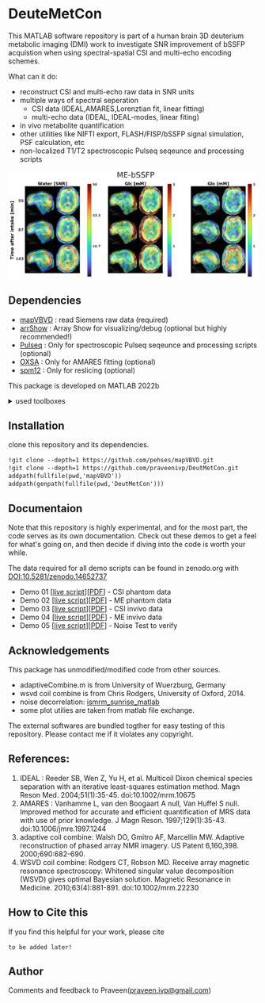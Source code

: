 # DeuteMetCon

This MATLAB software repository is part of a human brain 3D deuterium metabolic imaging (DMI) work to investigate SNR improvement of bSSFP acquistion when using spectral-spatial CSI and multi-echo encoding schemes.

What can it do:

- reconstruct CSI and multi-echo raw data in SNR units
- multiple ways of spectral seperation 
    - CSI data (IDEAL,AMARES,Lorenztian fit, linear fitting)
    - multi-echo data (IDEAL, IDEAL-modes, linear fiting)
- in vivo metabolite quantification
- other utilities like NIFTI export, FLASH/FISP/bSSFP signal simulation, PSF calculation, etc
- non-localized T1/T2 spectroscopic Pulseq seqeunce and processing scripts

![alt text](./doc/images/sample_ME_DMI.jpg "Dynamic deuterium metabolic imaging")

## Dependencies
- [mapVBVD](https://github.com/pehses/mapVBVD.git) : read Siemens raw data (required)
- [arrShow](https://github.com/btasdelen/arrShow.git) : Array Show for visualizing/debug (optional but highly recommended!)
- [Pulseq](https://github.com/pulseq/pulseq.git) : Only for spectroscopic Pulseq seqeunce and processing scripts (optional)
- [OXSA](https://github.com/OXSAtoolbox/OXSA.git) : Only for AMARES fitting (optional)
- [spm12](https://github.com/spm/spm12.git) : Only for reslicing (optional)

This package is developed on MATLAB 2022b
<details>
<summary>used toolboxes</summary>
1, MATLAB
2, Optimization Toolbox
3, Signal Processing Toolbox
4, Symbolic Math Toolbox
5, Image Processing Toolbox
6, Curve Fitting Toolbox
7, Parallel Computing Toolbox
8, Automated Driving Toolbox
9, Lidar Toolbox
10, Navigation Toolbox
11, Robotics System Toolbox
12, ROS Toolbox
13, UAV Toolbox

8-13: probably only required for dumb geometric tranformation for NIFTI export!

from `[fList, pList] = matlab.codetools.requiredFilesAndProducts('MetCon_CSI.m')`
</details>

## Installation

clone this repository and its dependencies.  
```
!git clone --depth=1 https://github.com/pehses/mapVBVD.git
!git clone --depth=1 https://github.com/praveenivp/DeutMetCon.git
addpath(fullfile(pwd,'mapVBVD'))
addpath(genpath(fullfile(pwd,'DeutMetCon')))

```
## Documentaion

Note that this repository is highly experimental, and for the most part, the code serves as its own documentation. Check out these demos to get a feel for what's going on, and then decide if diving into the code is worth your while.

The data required  for all demo scripts can be found in zenodo.org with [DOI:10.5281/zenodo.14652737](https://doi.org/10.5281/zenodo.14652737) 

- Demo 01 [[live script](./doc/demo01_CSI_phantom.mlx)][[PDF](./doc/demo01_CSI_phantom.pdf)] - CSI phantom data 
- Demo 02 [[live script](./doc/demo02_ME_phantom.mlx)][[PDF](./doc/demo02_ME_phantom.pdf)] - ME phantom data 
- Demo 03 [[live script](./doc/demo03_CSI_invivo.mlx)][[PDF](./doc/demo03_CSI_invivo.pdf)] - CSI invivo data 
- Demo 04 [[live script](./doc/demo04_ME_invivo.mlx)][[PDF](./doc/demo04_ME_invivo.pdf)] - ME invivo data 
- Demo 05 [[live script](./doc/demo05_NoiseTest.mlx)][[PDF](./doc/demo05_NoiseTest.pdf)] - Noise Test to verify


## Acknowledgements 
This package has unmodified/modified code from other sources. 
- adaptiveCombine.m is from  University of Wuerzburg, Germany
- wsvd coil combine is from Chris Rodgers, University of Oxford, 2014.
- noise decorrelation: [ismrm_sunrise_matlab](https://github.com/hansenms/ismrm_sunrise_matlab.git)
- some plot utilies are taken from matlab file exchange.

The external softwares are bundled togther for easy testing of this repository. Please contact me if it violates any copyright.

## References:

1. IDEAL : Reeder SB, Wen Z, Yu H, et al. Multicoil Dixon chemical species separation with an iterative least-squares estimation method. Magn Reson Med. 2004;51(1):35-45. doi:10.1002/mrm.10675
2. AMARES : Vanhamme L, van den Boogaart A  null, Van Huffel S  null. Improved method for accurate and efficient quantification of MRS data with use of prior knowledge. J Magn Reson. 1997;129(1):35-43. doi:10.1006/jmre.1997.1244
3. adaptive coil combine: Walsh DO, Gmitro AF, Marcellin MW. Adaptive reconstruction of phased array NMR imagery. US Patent 6,160,398. 2000;690:682-690.  
4. WSVD coil combine: Rodgers CT, Robson MD. Receive array magnetic resonance spectroscopy: Whitened singular value decomposition (WSVD) gives optimal Bayesian solution. Magnetic Resonance in Medicine. 2010;63(4):881-891. doi:10.1002/mrm.22230

## How to Cite this
If you find this helpful for your work, please cite 

```
to be added later!
```

## Author
Comments and feedback to Praveen(praveen.ivp@gmail.com) 